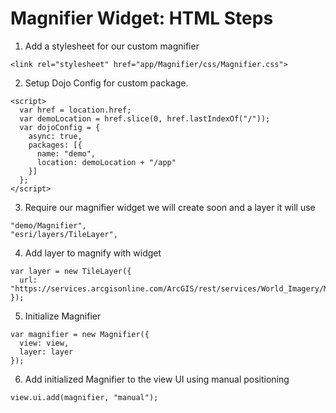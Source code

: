 # Magnifier Widget: HTML Steps

1. Add a stylesheet for our custom magnifier

```
<link rel="stylesheet" href="app/Magnifier/css/Magnifier.css">
```

2. Setup Dojo Config for custom package.

```
<script>
  var href = location.href;
  var demoLocation = href.slice(0, href.lastIndexOf("/"));
  var dojoConfig = {
    async: true,
    packages: [{
      name: "demo",
      location: demoLocation + "/app"
    }]
  };
</script>
```

3. Require our magnifier widget we will create soon and a layer it will use

```
"demo/Magnifier",
"esri/layers/TileLayer",
```

4. Add layer to magnify with widget

```
var layer = new TileLayer({
  url: "https://services.arcgisonline.com/ArcGIS/rest/services/World_Imagery/MapServer"
});
```

5. Initialize Magnifier

```
var magnifier = new Magnifier({
  view: view,
  layer: layer
});
```

6. Add initialized Magnifier to the view UI using manual positioning

```
view.ui.add(magnifier, "manual");
```
